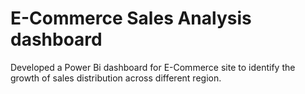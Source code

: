 # E-Commerce Sales Analysis dashboard
Developed a Power Bi dashboard for E-Commerce site to identify the growth of sales distribution across different region.
